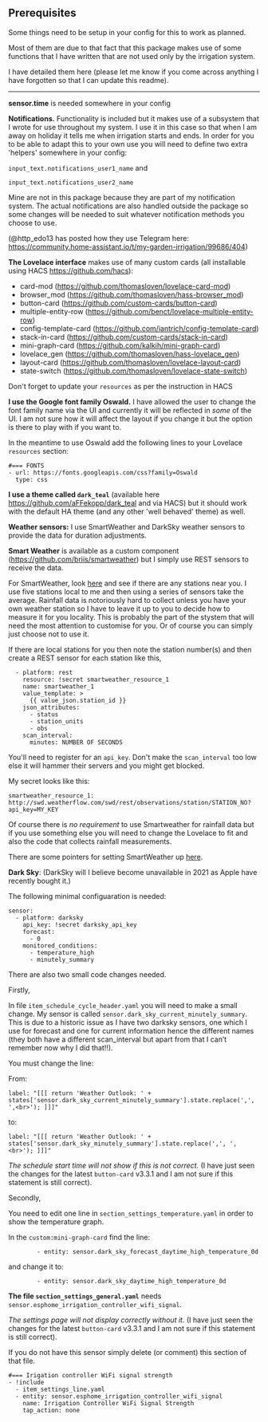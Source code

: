 <h2>Prerequisites</h2>

Some things need to be setup in your config for this to work as planned.

Most of them are due to that fact that this package makes use of some functions that I have written that are not used only by the irrigation system.

I have detailed them here (please let me know if you come across anything I have forgotten so that I can update this readme).

----

__sensor.time__ is needed somewhere in your config

__Notifications.__ Functionality is included but it makes use of a subsystem that I wrote for use throughout my system. 
I use it in this case so that when I am away on holiday it tells me when irrigation starts and ends.
In order for you to be able to adapt this to your own use you will need to define two extra 'helpers' somewhere in your config:

`input_text.notifications_user1_name` and

`input_text.notifications_user2_name`

Mine are not in this package because they are part of my notification system.
The actual notifications are also handled outside the package so some changes will be needed to suit whatever notification methods you choose to use.

(@http_edo13 has posted how they use Telegram here: https://community.home-assistant.io/t/my-garden-irrigation/99686/404)

__The Lovelace interface__ makes use of many custom cards (all installable using HACS https://github.com/hacs):


- card-mod (https://github.com/thomasloven/lovelace-card-mod)
- browser_mod (https://github.com/thomasloven/hass-browser_mod)
- button-card (https://github.com/custom-cards/button-card)
- multiple-entity-row (https://github.com/benct/lovelace-multiple-entity-row)
- config-template-card (https://github.com/iantrich/config-template-card)
- stack-in-card (https://github.com/custom-cards/stack-in-card)
- mini-graph-card (https://github.com/kalkih/mini-graph-card)
- lovelace_gen (https://github.com/thomasloven/hass-lovelace_gen) 
- layout-card (https://github.com/thomasloven/lovelace-layout-card)
- state-switch (https://github.com/thomasloven/lovelace-state-switch)

Don't forget to update your `resources` as per the instruction in HACS


__I use the Google font family Oswald.__ I have allowed the user to change the font family name via the UI and currently it will be reflected in *some* of the UI. I am not sure how it will affect the layout if you change it but the option is there to play with if you want to.

In the meantime to use Oswald add the following lines to your Lovelace `resources` section:

```
#=== FONTS
- url: https://fonts.googleapis.com/css?family=Oswald
  type: css
```

__I use a theme called `dark_teal`__ (available here https://github.com/aFFekopp/dark_teal and via HACS) but it should work with the default HA theme (and any other 'well behaved' theme) as well.


__Weather sensors:__ I use SmartWeather and DarkSky weather sensors to provide the data for duration adjustments.

__Smart Weather__ is available as a custom component (https://github.com/briis/smartweather) but I simply use REST sensors to receive the data.


For SmartWeather, look [here](https://smartweather.weatherflow.com/map) and see if there are any stations near you. I use five stations local to me and then using a series of sensors take the average. Rainfall data is notoriously hard to collect unless you have your own weather station so I have to leave it up to you to decide how to measure it for you locality. This is probably the part of the stystem  that will need the most attention to customise for you. Or of course you can simply just choose not to use it.

If there are local stations for you then note the station number(s) and then create a REST sensor for each station like this,

```
  - platform: rest
    resource: !secret smartweather_resource_1
    name: smartweather_1
    value_template: >
      {{ value_json.station_id }}
    json_attributes:
      - status
      - station_units
      - obs    
    scan_interval:
      minutes: NUMBER OF SECONDS
```

You'll need to register for an `api_key`.
Don't make the `scan_interval` too low else it will hammer their servers and you might get blocked.

My secret looks like this:

```
smartweather_resource_1: http://swd.weatherflow.com/swd/rest/observations/station/STATION_NO?api_key=MY_KEY
```

Of course there is *no requirement* to use Smartweather for rainfall data but if you use something else you will need to change the Lovelace to fit and also the code that collects rainfall measurements.

There are some pointers for setting SmartWeather up [here](https://github.com/kloggy/HA-Irrigation-Version2/blob/master/smartweather_example.md).

__Dark Sky__: (DarkSky will I believe become unavailable in 2021 as Apple have recently bought it.)

The following minimal configuaration is needed:

```
sensor:
  - platform: darksky
    api_key: !secret darksky_api_key
    forecast:
      - 0
    monitored_conditions:
      - temperature_high           
      - minutely_summary 
```

There are also two small code changes needed.

Firstly,

In file `item_schedule_cycle_header.yaml` you will need to make a small change.
My sensor is called `sensor.dark_sky_current_minutely_summary`. This is due to a historic issue as I have two darksky sensors,
one which I use for forecast and one for current information hence the different names
(they both have a different scan_interval but apart from that I can’t remember now why I did that!!).

You must change the line:

From:

`label: "[[[ return 'Weather Outlook: ' + states['sensor.dark_sky_current_minutely_summary'].state.replace(',', ',<br>'); ]]]"`

to:

`label: "[[[ return 'Weather Outlook: ' + states['sensor.dark_sky_minutely_summary'].state.replace(',', ',<br>'); ]]]"`

*The schedule start time will not show if this is not correct.* (I have just seen the changes for the latest `button-card` v3.3.1 and I am not sure if this statement is still correct).

Secondly,

You need to edit one line in `section_settings_temperature.yaml` in order to show the temperature graph. 

In the `custom:mini-graph-card` find the line:

`        - entity: sensor.dark_sky_forecast_daytime_high_temperature_0d`

and change it to:

`        - entity: sensor.dark_sky_daytime_high_temperature_0d`


__The file `section_settings_general.yaml`__ needs `sensor.esphome_irrigation_controller_wifi_signal`.

*The settings page will not display correctly without it.* (I have just seen the changes for the latest `button-card` v3.3.1 and I am not sure if this statement is still correct).

If you do not have this sensor simply delete (or comment) this section of that file.

```
#=== Irigation controller WiFi signal strength
- !include
  - item_settings_line.yaml
  - entity: sensor.esphome_irrigation_controller_wifi_signal
    name: Irrigation Controller WiFi Signal Strength
    tap_action: none
```

